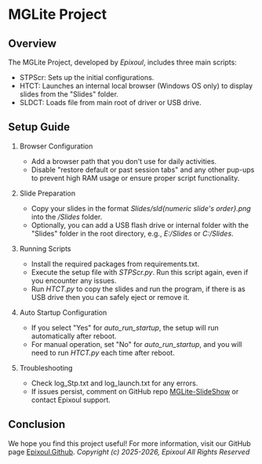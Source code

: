 # MGLite Project

## Overview
The MGLite Project, developed by *Epixoul*, includes three main scripts:  
- STPScr: Sets up the initial configurations.  
- HTCT: Launches an internal local browser (Windows OS only) to display slides from the "Slides" folder.
- SLDCT: Loads file from main root of driver or USB drive.
## Setup Guide

1. Browser Configuration  
   - Add a browser path that you don't use for daily activities.  
   - Disable "restore default or past session tabs" and any other pup-ups to prevent high RAM usage or ensure proper script functionality.

2. Slide Preparation  
   - Copy your slides in the format *Slides/sld{numeric slide's order}.png* into the */Slides* folder.  
   - Optionally, you can add a USB flash drive or internal folder with the "Slides" folder in the root directory, e.g., *E:/Slides* or *C:/Slides*.

3. Running Scripts
   - Install the required packages from requirements.txt.
   - Execute the setup file with *STPScr.py*. Run this script again, even if you encounter any issues.
   - Run *HTCT.py* to copy the slides and run the program, if there is as USB drive then you can safely eject or remove it. 

4. Auto Startup Configuration  
   - If you select "Yes" for *auto_run_startup*, the setup will run automatically after reboot.  
   - For manual operation, set "No" for *auto_run_startup*, and you will need to run *HTCT.py* each time after reboot.

5. Troubleshooting  
   - Check log_Stp.txt and log_launch.txt for any errors.  
   - If issues persist, comment on GitHub repo [MGLite-SlideShow](https://github.com/epixoul/MGLite-SlideShow) or contact Epixoul support.

## Conclusion
We hope you find this project useful! For more information, visit our GitHub page [Epixoul.Github](https://github.com/epixoul/MGLite-SlideShow).
*Copyright (c) 2025-2026, Epixoul All Rights Reserved*